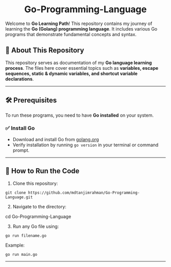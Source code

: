 <h1 align = "center">Go-Programming-Language</h1>

Welcome to **Go Learning Path**! This repository contains my journey of learning the **Go (Golang) programming language**. It includes various Go programs that demonstrate fundamental concepts and syntax.

## 📌 About This Repository

This repository serves as documentation of my **Go language learning process**. The files here cover essential topics such as **variables, escape sequences, static & dynamic variables, and shortcut variable declarations**.

---
## 🛠 Prerequisites

To run these programs, you need to have **Go installed** on your system.

### ✅ Install Go

- Download and install Go from [golang.org](https://go.dev/dl/)
- Verify installation by running `go version` in your terminal or command prompt.

---

## 🚀 How to Run the Code

1. Clone this repository:

```
git clone https://github.com/mdtanjimrahman/Go-Programming-Language.git
```

2. Navigate to the directory:

cd Go-Programming-Language

3. Run any Go file using:

```
go run filename.go
```

Example:
```
go run main.go
```

---
